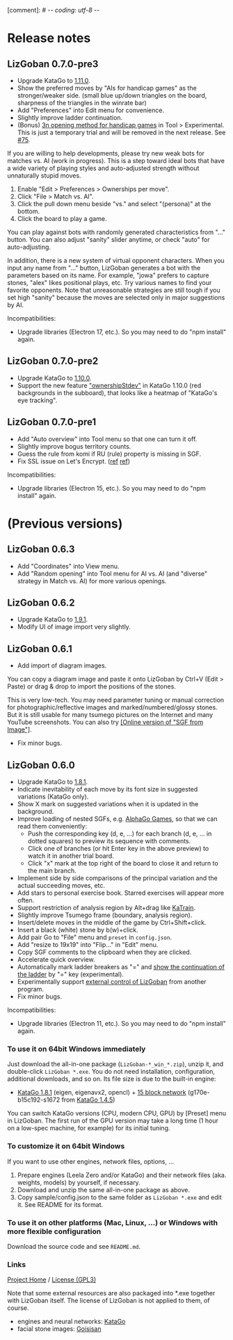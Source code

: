[comment]: # -*- coding: utf-8 -*-

# Release notes

## LizGoban 0.7.0-pre3

* Upgrade KataGo to [1.11.0](https://github.com/lightvector/KataGo/releases/tag/v1.11.0).
* Show the preferred moves by "AIs for handicap games" as the stronger/weaker side. (small blue up/down triangles on the board, sharpness of the triangles in the winrate bar)
* Add "Preferences" into Edit menu for convenience.
* Slightly improve ladder continuation.
* (Bonus) [3n opening method for handicap games](https://www.reddit.com/r/baduk/comments/sublre/i_have_created_an_opening_method_to_make_handicap/) in Tool > Experimental. This is just a temporary trial and will be removed in the next release. See [#75](https://github.com/kaorahi/lizgoban/issues/75).

If you are willing to help developments, please try new weak bots for matches vs. AI (work in progress). This is a step toward ideal bots that have a wide variety of playing styles and auto-adjusted strength without unnaturally stupid moves.

1. Enable "Edit > Preferences > Ownerships per move".
2. Click "File > Match vs. AI".
3. Click the pull down menu beside "vs." and select "(persona)" at the bottom.
4. Click the board to play a game.

You can play against bots with randomly generated characteristics from "..." button. You can also adjust "sanity" slider anytime, or check "auto" for auto-adjusting.

In addition, there is a new system of virtual opponent characters. When you input any name from "..." button, LizGoban generates a bot with the parameters based on its name. For example, "jowa" prefers to capture stones, "alex" likes positional plays, etc. Try various names to find your favorite opponents. Note that unreasonable strategies are still tough if you set high "sanity" because the moves are selected only in major suggestions by AI.

Incompatibilities:

* Upgrade libraries (Electron 17, etc.). So you may need to do "npm install" again.

## LizGoban 0.7.0-pre2

* Upgrade KataGo to [1.10.0](https://github.com/lightvector/KataGo/releases/tag/v1.10.0).
* Support the new feature ["ownershipStdev"](https://github.com/lightvector/KataGo/pull/500) in KataGo 1.10.0 (red backgrounds in the subboard), that looks like a heatmap of "KataGo's eye tracking".

## LizGoban 0.7.0-pre1

* Add "Auto overview" into Tool menu so that one can turn it off.
* Slightly improve bogus territory counts.
* Guess the rule from komi if RU (rule) property is missing in SGF.
* Fix SSL issue on Let's Encrypt. ([ref](https://github.com/electron/electron/issues/31212) [ref](https://github.com/electron/electron/pull/31213))

Incompatibilities:

* Upgrade libraries (Electron 15, etc.). So you may need to do "npm install" again.

# (Previous versions)

## LizGoban 0.6.3

* Add "Coordinates" into View menu.
* Add "Random opening" into Tool menu for AI vs. AI (and "diverse" strategy in Match vs. AI) for more various openings.

## LizGoban 0.6.2

* Upgrade KataGo to [1.9.1](https://github.com/lightvector/KataGo/releases/tag/v1.9.1).
* Modify UI of image import very slightly.

## LizGoban 0.6.1

* Add import of diagram images.

You can copy a diagram image and paste it onto LizGoban by Ctrl+V (Edit > Paste) or drag & drop to import the positions of the stones.

This is very low-tech. You may need parameter tuning or manual correction for photographic/reflective images and marked/numbered/glossy stones. But it is still usable for many tsumego pictures on the Internet and many YouTube screenshots. You can also try [[Online version of "SGF from Image"]](http://kaorahi.github.io/lizgoban/src/sgf_from_image/sgf_from_image.html).

* Fix minor bugs.

## LizGoban 0.6.0

* Upgrade KataGo to [1.8.1](https://github.com/lightvector/KataGo/releases/tag/v1.8.1).
* Indicate inevitability of each move by its font size in suggested variations (KataGo only).
* Show X mark on suggested variations when it is updated in the background.
* Improve loading of nested SGFs, e.g. [AlphaGo Games](https://deepmind.com/alphago-games-english), so that we can read them conveniently:
  * Push the corresponding key (d, e, ...) for each branch (d, e, ... in dotted squares) to preview its sequence with comments.
  * Click one of branches (or hit Enter key in the above preview) to watch it in another trial board.
  * Click "x" mark at the top right of the board to close it and return to the main branch.
* Implement side by side comparisons of the principal variation and the actual succeeding moves, etc.
* Add stars to personal exercise book. Starred exercises will appear more often.
* Support restriction of analysis region by Alt+drag like [KaTrain](https://github.com/sanderland/katrain/).
* Slightly improve Tsumego frame (boundary, analysis region).
* Insert/delete moves in the middle of the game by Ctrl+Shift+click.
* Insert a black (white) stone by b(w)+click.
* Add pair Go to "File" menu and `preset` in `config.json`.
* Add "resize to 19x19" into "Flip..." in "Edit" menu.
* Copy SGF comments to the clipboard when they are clicked.
* Accelerate quick overview.
* Automatically mark ladder breakers as "=" and [show the continuation of the ladder](https://github.com/kaorahi/lizgoban/issues/63) by "=" key (experimental).
* Experimentally support [external control of LizGoban](https://github.com/kaorahi/lizgoban/issues/61) from another program.
* Fix minor bugs.

Incompatibilities:

* Upgrade libraries (Electron 11, etc.). So you may need to do "npm install" again.

### To use it on 64bit Windows immediately

Just download the all-in-one package (`LizGoban-*_win_*.zip`), unzip it, and double-click `LizGoban *.exe`. You do not need installation, configuration, additional downloads, and so on. Its file size is due to the built-in engine:

* [KataGo 1.8.1](https://github.com/lightvector/KataGo/releases/tag/v1.8.1) (eigen, eigenavx2, opencl) + [15 block network](https://katagotraining.org/networks/) (g170e-b15c192-s1672 from [KataGo 1.4.5](https://github.com/lightvector/KataGo/releases/tag/v1.4.5))

You can switch KataGo versions (CPU, modern CPU, GPU) by [Preset] menu in LizGoban. The first run of the GPU version may take a long time (1 hour on a low-spec machine, for example) for its initial tuning.

### To customize it on 64bit Windows

If you want to use other engines, network files, options, ...

1. Prepare engines (Leela Zero and/or KataGo) and their network files (aka. weights, models) by yourself, if necessary.
2. Download and unzip the same all-in-one package as above.
3. Copy sample/config.json to the same folder as `LizGoban *.exe` and edit it. See README for its format.

### To use it on other platforms (Mac, Linux, ...) or Windows with more flexible configuration

Download the source code and see `README.md`.

### Links

[Project Home](https://github.com/kaorahi/lizgoban) /
[License (GPL3)](https://github.com/kaorahi/lizgoban/blob/master/LICENSE.txt)

Note that some external resources are also packaged into *.exe together with LizGoban itself. The license of LizGoban is not applied to them, of course.

* engines and neural networks: [KataGo](https://github.com/lightvector/KataGo/)
* facial stone images: [Goisisan](https://www.asahi-net.or.jp/~hk6t-itu/igo/goisisan.html)
